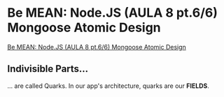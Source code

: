# Be MEAN: Node.JS (AULA 8 pt.6/6) Mongoose Atomic Design

[Be MEAN: Node.JS (AULA 8 pt.6/6) Mongoose Atomic Design](https://www.youtube.com/watch?v=3Hq7O7TeXjw&list=PL77JVjKTJT2hP_lxL88oDo2rJvOskpGfJ&index=17)

## Indivisible Parts...

... are called Quarks. In our app's architecture, quarks are our **FIELDS**.



